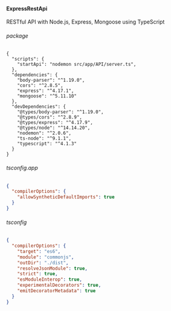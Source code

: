 #### ExpressRestApi
RESTful API with Node.js, Express, Mongoose using TypeScript

###### package
```json5
{
  "scripts": {
    "startApi": "nodemon src/app/API/server.ts", 
  },
  "dependencies": {
    "body-parser": "^1.19.0",
    "cors": "^2.8.5",
    "express": "^4.17.1",
    "mongoose": "^5.11.10"
  },
  "devDependencies": {
    "@types/body-parser": "^1.19.0",
    "@types/cors": "^2.8.9",
    "@types/express": "^4.17.9",
    "@types/node": "^14.14.20",
    "nodemon": "^2.0.6",
    "ts-node": "^9.1.1",
    "typescript": "^4.1.3"
  }
}
```

###### tsconfig.app
```json
{
  "compilerOptions": {
    "allowSyntheticDefaultImports": true
  }
}
```

###### tsconfig
```json
{
  "compilerOptions": {
    "target": "es6",
    "module": "commonjs",
    "outDir": "./dist",
    "resolveJsonModule": true,
    "strict": true,
    "esModuleInterop": true,
    "experimentalDecorators": true,
    "emitDecoratorMetadata": true
  }
}
```
